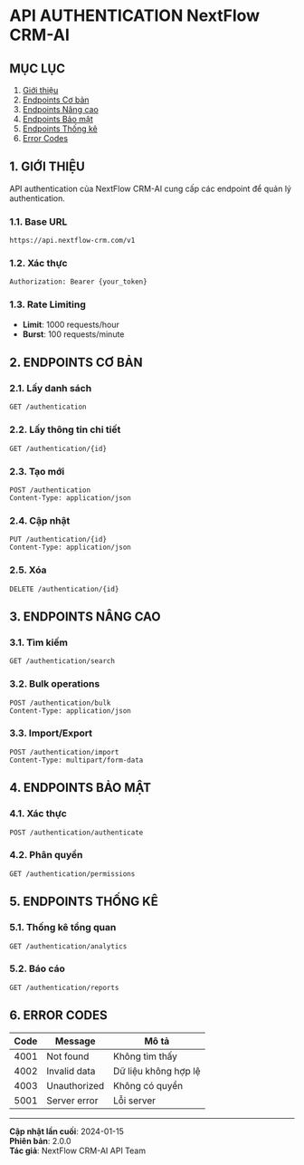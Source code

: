 # API AUTHENTICATION NextFlow CRM-AI

## MỤC LỤC

1. [Giới thiệu](#1-giới-thiệu)
2. [Endpoints Cơ bản](#2-endpoints-cơ-bản)
3. [Endpoints Nâng cao](#3-endpoints-nâng-cao)
4. [Endpoints Bảo mật](#4-endpoints-bảo-mật)
5. [Endpoints Thống kê](#5-endpoints-thống-kê)
6. [Error Codes](#6-error-codes)

## 1. GIỚI THIỆU

API authentication của NextFlow CRM-AI cung cấp các endpoint để quản lý authentication.

### 1.1. Base URL

```
https://api.nextflow-crm.com/v1
```

### 1.2. Xác thực

```http
Authorization: Bearer {your_token}
```

### 1.3. Rate Limiting

- **Limit**: 1000 requests/hour
- **Burst**: 100 requests/minute

## 2. ENDPOINTS CƠ BẢN

### 2.1. Lấy danh sách

```http
GET /authentication
```

### 2.2. Lấy thông tin chi tiết

```http
GET /authentication/{id}
```

### 2.3. Tạo mới

```http
POST /authentication
Content-Type: application/json
```

### 2.4. Cập nhật

```http
PUT /authentication/{id}
Content-Type: application/json
```

### 2.5. Xóa

```http
DELETE /authentication/{id}
```

## 3. ENDPOINTS NÂNG CAO

### 3.1. Tìm kiếm

```http
GET /authentication/search
```

### 3.2. Bulk operations

```http
POST /authentication/bulk
Content-Type: application/json
```

### 3.3. Import/Export

```http
POST /authentication/import
Content-Type: multipart/form-data
```

## 4. ENDPOINTS BẢO MẬT

### 4.1. Xác thực

```http
POST /authentication/authenticate
```

### 4.2. Phân quyền

```http
GET /authentication/permissions
```

## 5. ENDPOINTS THỐNG KÊ

### 5.1. Thống kê tổng quan

```http
GET /authentication/analytics
```

### 5.2. Báo cáo

```http
GET /authentication/reports
```

## 6. ERROR CODES

| Code | Message      | Mô tả                |
| ---- | ------------ | -------------------- |
| 4001 | Not found    | Không tìm thấy       |
| 4002 | Invalid data | Dữ liệu không hợp lệ |
| 4003 | Unauthorized | Không có quyền       |
| 5001 | Server error | Lỗi server           |

---

**Cập nhật lần cuối**: 2024-01-15  
**Phiên bản**: 2.0.0  
**Tác giả**: NextFlow CRM-AI API Team
